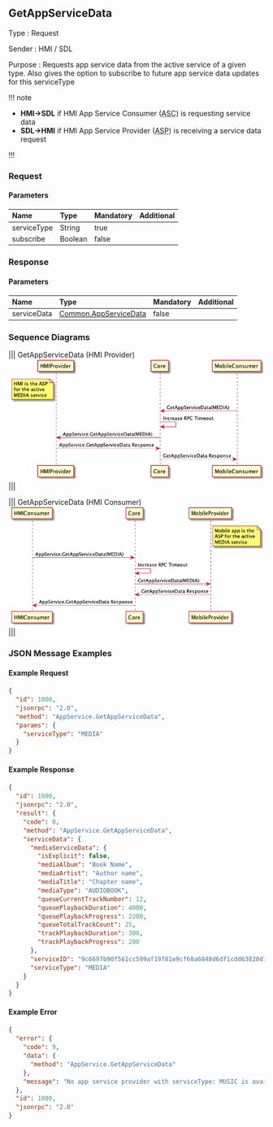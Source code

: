 ## GetAppServiceData

Type
: Request

Sender
: HMI / SDL

Purpose
: Requests app service data from the active service of a given type. Also gives the option to subscribe to future app service data updates for this serviceType

!!! note

* **HMI->SDL** if HMI App Service Consumer (<abbr title="App Service Consumer">ASC</abbr>) is requesting service data
* **SDL->HMI** if HMI App Service Provider (<abbr title="App Service Provider">ASP</abbr>) is receiving a service data request

!!!

### Request

#### Parameters

|Name|Type|Mandatory|Additional|
|:---|:---|:--------|:---------|
|serviceType|String|true||
|subscribe|Boolean|false||

### Response

#### Parameters

|Name|Type|Mandatory|Additional|
|:---|:---|:--------|:---------|
|serviceData|[Common.AppServiceData](../../common/structs/#appservicedata)|false||

### Sequence Diagrams

|||
GetAppServiceData (HMI Provider)
![GetAppServiceData_HMI_ASP](./assets/GetAppServiceData_HMI_ASP.png)
|||

|||
GetAppServiceData (HMI Consumer)
![GetAppServiceData_HMI_ASC](./assets/GetAppServiceData_HMI_ASC.png)
|||

### JSON Message Examples

#### Example Request

```json
{
  "id": 1000,
  "jsonrpc": "2.0",
  "method": "AppService.GetAppServiceData",
  "params": {
    "serviceType": "MEDIA"
  }
}
```

#### Example Response

```json
{
  "id": 1000,
  "jsonrpc": "2.0",
  "result": {
    "code": 0,
    "method": "AppService.GetAppServiceData",
    "serviceData": {
      "mediaServiceData": {
        "isExplicit": false,
        "mediaAlbum": "Book Name",
        "mediaArtist": "Author name",
        "mediaTitle": "Chapter name",
        "mediaType": "AUDIOBOOK",
        "queueCurrentTrackNumber": 12,
        "queuePlaybackDuration": 4000,
        "queuePlaybackProgress": 2200,
        "queueTotalTrackCount": 25,
        "trackPlaybackDuration": 300,
        "trackPlaybackProgress": 200
      },
      "serviceID": "9c6697b90f561cc599af19f81e9cf68a6848d6df1cdd63820d75ebfd7c727a20",
      "serviceType": "MEDIA"
    }
  }
}
```

#### Example Error

```json
{
  "error": {
    "code": 9,
    "data": {
      "method": "AppService.GetAppServiceData"
    },
    "message": "No app service provider with serviceType: MUSIC is available"
  },
  "id": 1000,
  "jsonrpc": "2.0"
}
```
